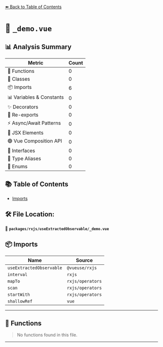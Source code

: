 [⬅️ Back to Table of Contents](../../../index.md)

# 📄 `_demo.vue`

## 📊 Analysis Summary

| Metric | Count |
|--------|-------|
| 🔧 Functions | 0 |
| 🧱 Classes | 0 |
| 📦 Imports | 6 |
| 📊 Variables & Constants | 0 |
| ✨ Decorators | 0 |
| 🔄 Re-exports | 0 |
| ⚡ Async/Await Patterns | 0 |
| 💠 JSX Elements | 0 |
| 🟢 Vue Composition API | 0 |
| 📐 Interfaces | 0 |
| 📑 Type Aliases | 0 |
| 🎯 Enums | 0 |

## 📚 Table of Contents

- [Imports](#imports)

## 🛠️ File Location:
📂 **`packages/rxjs/useExtractedObservable/_demo.vue`**

## 📦 Imports

| Name | Source |
|------|--------|
| `useExtractedObservable` | `@vueuse/rxjs` |
| `interval` | `rxjs` |
| `mapTo` | `rxjs/operators` |
| `scan` | `rxjs/operators` |
| `startWith` | `rxjs/operators` |
| `shallowRef` | `vue` |


---

## 🔧 Functions

> No functions found in this file.


---